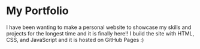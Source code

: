 # My Portfolio

I have been wanting to make a personal website to showcase my skills and projects for the longest time and it is finally here!! I build the site with HTML, CSS, and JavaScript and it is hosted on GitHub Pages :)
